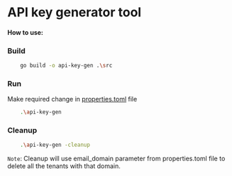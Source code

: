 # API key generator tool 

#### How to use:

### Build
```bash
    go build -o api-key-gen .\src
```    
 
### Run

Make required change in [properties.toml](properties.toml) file

```bash
    .\api-key-gen
```

### Cleanup
```bash
    .\api-key-gen -cleanup
```

`Note`: Cleanup will use email_domain parameter from properties.toml file to delete all the tenants with that domain.
